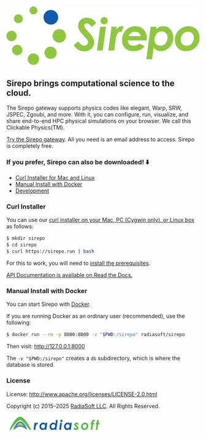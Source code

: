 # ![Sirepo](https://github.com/radiasoft/images/blob/master/sirepo/Sirepo_logo.png)

<p align="center">

## Sirepo brings computational science to the cloud.

</p>

The Sirepo gateway supports physics codes like elegant, Warp, SRW, JSPEC, Zgoubi, and more. With it, you can configure, run, visualize, and share end-to-end HPC physical simulations on your browser. We call this Clickable Physics(TM).

[Try the Sirepo gateway](https://www.sirepo.com). All you need is an email address to access. Sirepo is completely free.

### If you prefer, Sirepo can also be downloaded! :arrow_down:
* [Curl Installer for Mac and Linux](#curl-installer)
* [Manual Install with Docker](#manual-install-with-docker)
* [Development](https://wiki.radiasoft.org/sirepo/wiki/Development)

### Curl Installer

You can use our
[curl installer on your Mac, PC (Cygwin only), or Linux box](https://github.com/radiasoft/download/blob/master/README.md)
as follows:

```bash
$ mkdir sirepo
$ cd sirepo
$ curl https://sirepo.run | bash
```

For this to work, you will need to [install the prerequisites](https://github.com/radiasoft/download/blob/master/README.md#requirements).

[API Documentation is available on Read the Docs.](https://sirepo.readthedocs.io)

### Manual Install with Docker

You can start Sirepo with [Docker](https://www.docker.com/).

If you are running Docker as an ordinary user (recommended), use the following:

```bash
$ docker run --rm -p 8000:8000 -v "$PWD:/sirepo" radiasoft/sirepo
```

Then visit: http://127.0.0.1:8000

The `-v "$PWD:/sirepo"` creates a `db` subdirectory, which is where the database is stored.

### License

License: http://www.apache.org/licenses/LICENSE-2.0.html

Copyright (c) 2015–2025 [RadiaSoft LLC](https://radiasoft.net).  All Rights Reserved.

![RadiaSoft](https://github.com/radiasoft/images/blob/master/corporate/RadiaSoftLogoTransparent.png)
